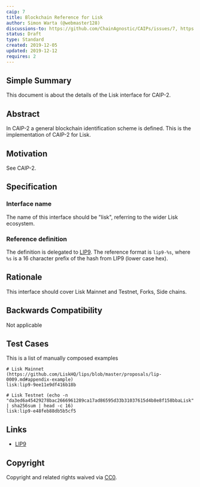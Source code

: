 ```yaml
---
caip: 7
title: Blockchain Reference for Lisk
author: Simon Warta (@webmaster128)
discussions-to: https://github.com/ChainAgnostic/CAIPs/issues/7, https://github.com/ChainAgnostic/CAIPs/pull/1
status: Draft
type: Standard
created: 2019-12-05
updated: 2019-12-12
requires: 2
---
```


## Simple Summary

This document is about the details of the Lisk interface for CAIP-2.

## Abstract

In CAIP-2 a general blockchain identification scheme is defined. This is the
implementation of CAIP-2 for Lisk.

## Motivation

See CAIP-2.

## Specification

### Interface name

The name of this interface should be "lisk", referring to the wider Lisk ecosystem.

### Reference definition

The definition is delegated to [LIP9](https://github.com/LiskHQ/lips/blob/master/proposals/lip-0009.md). The reference format is `lip9-%s`, where `%s` is a 16 character prefix of the hash from LIP9 (lower case hex).

## Rationale

This interface should cover Lisk Mainnet and Testnet, Forks, Side chains.

## Backwards Compatibility

Not applicable

## Test Cases

This is a list of manually composed examples

```
# Lisk Mainnet (https://github.com/LiskHQ/lips/blob/master/proposals/lip-0009.md#appendix-example)
lisk:lip9-9ee11e9df416b18b

# Lisk Testnet (echo -n "da3ed6a45429278bac2666961289ca17ad86595d33b31037615d4b8e8f158bbaLisk" | sha256sum | head -c 16)
lisk:lip9-e48feb88db5b5cf5
```

## Links

- [LIP9](https://github.com/LiskHQ/lips/blob/master/proposals/lip-0009.md)

## Copyright

Copyright and related rights waived via [CC0](https://creativecommons.org/publicdomain/zero/1.0/).
